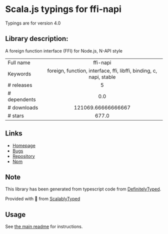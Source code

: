 
# Scala.js typings for ffi-napi

Typings are for version 4.0

## Library description:
A foreign function interface (FFI) for Node.js, N-API style

|                    |                 |
| ------------------ | :-------------: |
| Full name          | ffi-napi |
| Keywords           | foreign, function, interface, ffi, libffi, binding, c, napi, stable |
| # releases         | 5 |
| # dependents       | 0.0 |
| # downloads        | 121069.66666666667 |
| # stars            | 677.0 |

## Links
- [Homepage](http://github.com/node-ffi-napi/node-ffi-napi)
- [Bugs](http://github.com/node-ffi-napi/node-ffi-napi/issues)
- [Repository](https://github.com/node-ffi-napi/node-ffi-napi)
- [Npm](https://www.npmjs.com/package/ffi-napi)
    


## Note
This library has been generated from typescript code from [DefinitelyTyped](https://definitelytyped.org).

Provided with :purple_heart: from [ScalablyTyped](https://github.com/oyvindberg/ScalablyTyped)

## Usage
See [the main readme](../../readme.md) for instructions.


